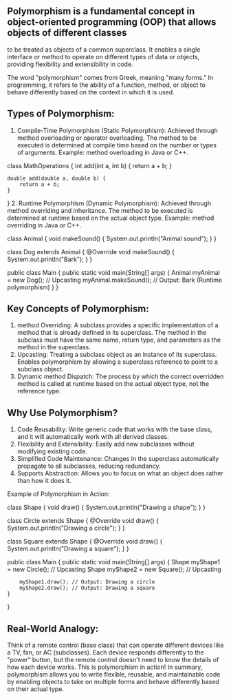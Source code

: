 
## Polymorphism is a fundamental concept in object-oriented programming (OOP) that allows objects of different classes 
   to be treated as objects of a common superclass. It enables a single interface or method to operate on different types 
   of data or objects, providing flexibility and extensibility in code.

 The word "polymorphism" comes from Greek, meaning "many forms." In programming, it refers to the ability of a function, 
 method, or object to behave differently based on the context in which it is used.

## Types of Polymorphism:

1. Compile-Time Polymorphism (Static Polymorphism):
   Achieved through method overloading or operator overloading.
   The method to be executed is determined at compile time based on the number or types of arguments.
   Example: method overloading in Java or C++.

class MathOperations {
int add(int a, int b) {
return a + b;
}

    double add(double a, double b) {
        return a + b;
    }
}
2. Runtime Polymorphism (Dynamic Polymorphism):
   Achieved through method overriding and inheritance.
   The method to be executed is determined at runtime based on the actual object type.
   Example: method overriding in Java or C++.

class Animal {
void makeSound() {
System.out.println("Animal sound");
}
}

class Dog extends Animal {
@Override
void makeSound() {
System.out.println("Bark");
}
}

public class Main {
public static void main(String[] args) {
Animal myAnimal = new Dog(); // Upcasting
myAnimal.makeSound(); // Output: Bark (Runtime polymorphism)
}
}

## Key Concepts of Polymorphism:

1. method Overriding:
   A subclass provides a specific implementation of a method that is already defined in its superclass.
   The method in the subclass must have the same name, return type, and parameters as the method in the superclass.
2. Upcasting:
   Treating a subclass object as an instance of its superclass.
   Enables polymorphism by allowing a superclass reference to point to a subclass object.
3. Dynamic method Dispatch:
   The process by which the correct overridden method is called at runtime based on the actual object type, not the reference type.

## Why Use Polymorphism?

1. Code Reusability:
   Write generic code that works with the base class, and it will automatically work with all derived classes.
2. Flexibility and Extensibility:
   Easily add new subclasses without modifying existing code.
3. Simplified Code Maintenance:
   Changes in the superclass automatically propagate to all subclasses, reducing redundancy.
4. Supports Abstraction:
   Allows you to focus on what an object does rather than how it does it.

Example of Polymorphism in Action:

class Shape {
void draw() {
System.out.println("Drawing a shape");
}
}

class Circle extends Shape {
@Override
void draw() {
System.out.println("Drawing a circle");
}
}

class Square extends Shape {
@Override
void draw() {
System.out.println("Drawing a square");
}
}

public class Main {
public static void main(String[] args) {
Shape myShape1 = new Circle(); // Upcasting
Shape myShape2 = new Square(); // Upcasting

        myShape1.draw(); // Output: Drawing a circle
        myShape2.draw(); // Output: Drawing a square
    }
}
## Real-World Analogy:

Think of a remote control (base class) that can operate different devices like a TV, fan, or AC (subclasses). Each device
responds differently to the "power" button, but the remote control doesn't need to know the details of how each device works. 
This is polymorphism in action!
In summary, polymorphism allows you to write flexible, reusable, and maintainable code by enabling objects to take on 
multiple forms and behave differently based on their actual type.
